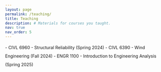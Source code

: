 ```yaml
---
layout: page
permalink: /teaching/
title: Teaching
description: # Materials for courses you taught.
nav: true
nav_order: 5
---
```


<div style="line-height: 2;">
- CIVL 6960 - Structural Reliability (Spring 2024)
- CIVL 6390 - Wind Engineering (Fall 2024)
- ENGR 1100 - Introduction to Engineering Analysis (Spring 2025)
</div>

<!-- For now, this page is assumed to be a static description of your courses. You can convert it to a collection similar to `_projects/` so that you can have a dedicated page for each course.

Organize your courses by years, topics, or universities, however you like! -->
